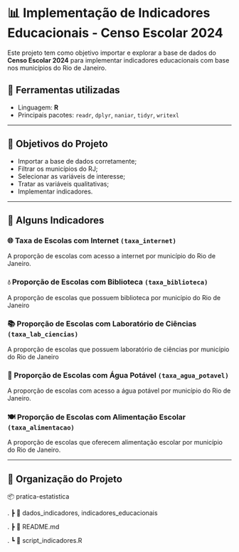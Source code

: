 # 📊 Implementação de Indicadores Educacionais - Censo Escolar 2024

Este projeto tem como objetivo importar e explorar a base de dados do **Censo Escolar 2024** para implementar indicadores educacionais com base nos municípios do Rio de Janeiro.

## 🧰 Ferramentas utilizadas

-   Linguagem: **R**
-   Principais pacotes: `readr`, `dplyr`, `naniar`, `tidyr`, `writexl`

------------------------------------------------------------------------

## 🎯 Objetivos do Projeto

-   Importar a base de dados corretamente;
-   Filtrar os municípios do RJ;
-   Selecionar as variáveis de interesse;
-   Tratar as variáveis qualitativas;
-   Implementar indicadores.

------------------------------------------------------------------------

## 📌 Alguns Indicadores

### 🌐 Taxa de Escolas com Internet `(taxa_internet)`

A proporção de escolas com acesso a internet por município do Rio de Janeiro.

### 💧 Proporção de Escolas com Biblioteca `(taxa_biblioteca)`

A proporção de escolas que possuem biblioteca por município do Rio de Janeiro

### 📚 Proporção de Escolas com Laboratório de Ciências `(taxa_lab_ciencias)`

A proporção de escolas que possuem laboratório de ciências por município do Rio de Janeiro

### 🧪 Proporção de Escolas com Água Potável `(taxa_agua_potavel)`

A proporção de escolas com acesso a água potável por município do Rio de Janeiro.

### 🍽️  Proporção de Escolas com Alimentação Escolar `(taxa_alimentacao)`

A proporção de escolas que oferecem alimentação escolar por município do Rio de Janeiro.

------------------------------------------------------------------------

## 📁 Organização do Projeto

📦 pratica-estatistica

. ┣ 📄 dados_indicadores, indicadores_educacionais

. ┣ 📜 README.md

. ┗ 📜 script_indicadores.R